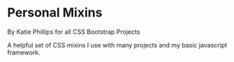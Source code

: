 # Personal Mixins
By Katie Phillips for all CSS Bootstrap Projects

A helpful set of CSS mixins I use with many projects and my basic javascript framework.
